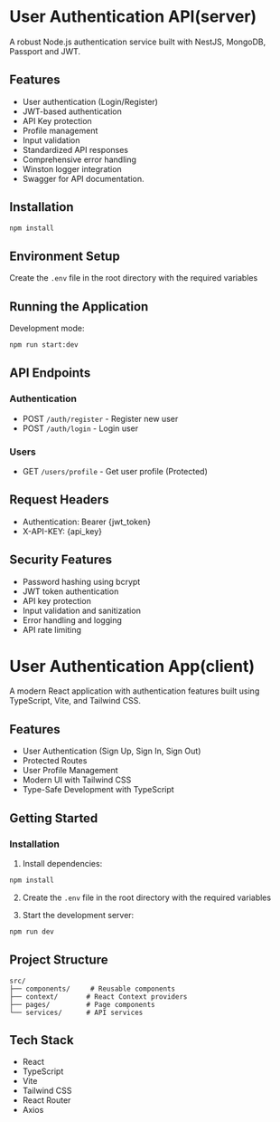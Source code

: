 # User Authentication API(server)

A robust Node.js authentication service built with NestJS, MongoDB, Passport and JWT.

## Features

- User authentication (Login/Register)
- JWT-based authentication
- API Key protection
- Profile management
- Input validation
- Standardized API responses
- Comprehensive error handling
- Winston logger integration
- Swagger for API documentation.


## Installation

```bash
npm install
```

## Environment Setup

Create the `.env` file in the root directory with the required variables

## Running the Application

Development mode:
```bash
npm run start:dev
```

## API Endpoints

### Authentication
- POST `/auth/register` - Register new user
- POST `/auth/login` - Login user

### Users
- GET `/users/profile` - Get user profile (Protected)


## Request Headers

- Authentication: Bearer {jwt_token}
- X-API-KEY: {api_key}

## Security Features

- Password hashing using bcrypt
- JWT token authentication
- API key protection
- Input validation and sanitization
- Error handling and logging
- API rate limiting



# User Authentication App(client)

A modern React application with authentication features built using TypeScript, Vite, and Tailwind CSS.

## Features

- User Authentication (Sign Up, Sign In, Sign Out)
- Protected Routes
- User Profile Management
- Modern UI with Tailwind CSS
- Type-Safe Development with TypeScript

## Getting Started

### Installation

1. Install dependencies:
```bash
npm install
```

2. Create the `.env` file in the root directory with the required variables

3. Start the development server:
```bash
npm run dev
```

## Project Structure

```
src/
├── components/     # Reusable components
├── context/       # React Context providers
├── pages/         # Page components
└── services/      # API services
```

## Tech Stack

- React
- TypeScript
- Vite
- Tailwind CSS
- React Router
- Axios


